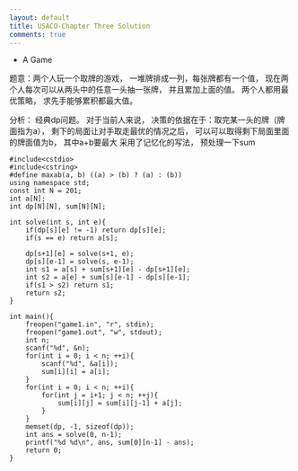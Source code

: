 ```yaml
---
layout: default
title: USACO-Chapter Three Solution
comments: true
---
```


* A Game

题意：两个人玩一个取牌的游戏， 一堆牌排成一列，每张牌都有一个值， 现在两个人每次可以从两头中的任意一头抽一张牌，
并且累加上面的值。 两个人都用最优策略， 求先手能够累积都最大值。

分析： 经典dp问题。 对于当前人来说， 决策的依据在于：取完某一头的牌（牌面指为a）， 剩下的局面让对手取走最优的情况之后， 可以可以取得剩下局面里面的牌面值为b， 其中a+b要最大
采用了记忆化的写法， 预处理一下sum
```
#include<cstdio>
#include<cstring>
#define maxab(a, b) ((a) > (b) ? (a) : (b))
using namespace std;
const int N = 201;
int a[N];
int dp[N][N], sum[N][N];

int solve(int s, int e){
    if(dp[s][e] != -1) return dp[s][e];
    if(s == e) return a[s];

    dp[s+1][e] = solve(s+1, e);
    dp[s][e-1] = solve(s, e-1);
    int s1 = a[s] + sum[s+1][e] - dp[s+1][e];
    int s2 = a[e] + sum[s][e-1] - dp[s][e-1];
    if(s1 > s2) return s1;
    return s2;
}

int main(){
    freopen("game1.in", "r", stdin);
    freopen("game1.out", "w", stdout);
    int n;
    scanf("%d", &n);
    for(int i = 0; i < n; ++i){
        scanf("%d", &a[i]);
        sum[i][i] = a[i];
    }
    for(int i = 0; i < n; ++i){
        for(int j = i+1; j < n; ++j){
            sum[i][j] = sum[i][j-1] + a[j];
        }
    }
    memset(dp, -1, sizeof(dp));
    int ans = solve(0, n-1);
    printf("%d %d\n", ans, sum[0][n-1] - ans);
    return 0;
}
```
</br>
